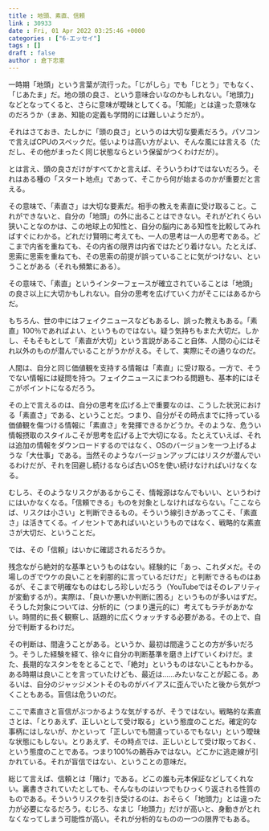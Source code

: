```yaml
---
title : 地頭、素直、信頼
link : 30933
date : Fri, 01 Apr 2022 03:25:46 +0000
categories : ["6-エッセイ"]
tags : []
draft : false
author : 倉下忠憲
---
```


一時期「地頭」という言葉が流行った。「じがしら」でも「じとう」でもなく、「じあたま」だ。地の頭の良さ、という意味合いなのかもしれない。「地頭力」などとなってくると、さらに意味が曖昧としてくる。「知能」とは違った意味なのだろうか（まあ、知能の定義も学問的には難しいようだが）。

それはさておき、たしかに「頭の良さ」というのは大切な要素だろう。パソコンで言えばCPUのスペックだ。低いよりは高い方がよい、そんな風には言える（ただし、その他がまったく同じ状態ならという保留がつくわけだが）。

とは言え、頭の良さだけがすべてかと言えば、そういうわけではないだろう。それはある種の「スタート地点」であって、そこから何が始まるのかが重要だと言える。

その意味で、「素直さ」は大切な要素だ。相手の教えを素直に受け取ること。これができないと、自分の「地頭」の外に出ることはできない。それがどれくらい狭いことなのかは、この地球上の知性と、自分の脳内にある知性を比較してみればすぐにわかる。どれだけ賢明に考えても、一人の思考は一人の思考である。どこまで内省を重ねても、その内省の限界は内省ではたどり着けない。たとえば、思索に思索を重ねても、その思索の前提が誤っていることに気がつけない、ということがある（それも頻繁にある）。

その意味で、「素直」というインターフェースが確立されていることは「地頭」の良さ以上に大切かもしれない。自分の思考を広げていく力がそこにはあるからだ。

もちろん、世の中にはフェイクニュースなどもあるし、誤った教えもある。「素直」100％であればよい、というものではない。疑う気持ちもまた大切だ。しかし、そもそもとして「素直が大切」という言説があること自体、人間の心にはそれ以外のものが潜んでいることがうかがえる。そして、実際にその通りなのだ。

人間は、自分と同じ価値観を支持する情報は「素直」に受け取る。一方で、そうでない情報には疑問を持つ。フェイクニュースにまつわる問題も、基本的にはそこがポイントになるだろう。

その上で言えるのは、自分の思考を広げる上で重要なのは、こうした状況における「素直さ」である、ということだ。つまり、自分がその時点までに持っている価値観を傷つける情報に「素直さ」を発揮できるかどうか。そのような、危うい情報摂取のスタイルこそが思考を広げる上で大切になる。たとえていえば、それは追加の情報をダウンロードするのではなく、OSのバージョンを一つ上げるような「大仕事」である。当然そのようなバージョンアップにはリスクが潜んでいるわけだが、それを回避し続けるならば古いOSを使い続けなければいけなくなる。

むしろ、そのようなリスクがあるからこそ、情報源はなんでもいい、というわけにはいかなくなる。「信頼できる」ものを対象としなければならない。「ここならば、リスクは小さい」と判断できるもの。そういう線引きがあってこそ、「素直さ」は活きてくる。イノセントであればいいというものではなく、戦略的な素直さが大切だ、ということだ。

では、その「信頼」はいかに確認されるだろうか。

残念ながら絶対的な基準というものはない。経験的に「あっ、これダメだ。その場しのぎでウケの良いことを刹那的に言っているだけだ」と判断できるものはあるが、そこまで明確なものはむしろ珍しいだろう（YouTubeではそのレアリティが変動するが）。実際は、「良いか悪いか判断に困る」というものが多いはずだ。そうした対象については、分析的に（つまり還元的に）考えてもラチがあかない。時間的に長く観察し、話題的に広くウォッチする必要がある。その上で、自分で判断するわけだ。

その判断は、間違うことがある。というか、最初は間違うことの方が多いだろう。そうした経験を経て、徐々に自分の判断基準を磨き上げていくわけだ。また、長期的なスタンををとることで、「絶対」というものはないこともわかる。ある時期は良いことを言っていたけども、最近は……みたいなことが起こる。あるいは、自分のジャッジメントそのものがバイアスに歪んでいたと後から気がつくこともある。盲信は危ういのだ。

ここで素直さと盲信がぶつかるような気がするが、そうではない。戦略的な素直さとは、「とりあえず、正しいとして受け取る」という態度のことだ。確定的な事柄にはしないが、かといって「正しいでも間違っているでもない」という曖昧な状態にもしない。とりあえず、その時点では、正しいとして受け取っておく、という態度のことである。つまり100%の鵜呑みではない。どこかに逃走線が引かれている。それが盲信ではない、ということの意味だ。

総じて言えば、信頼とは「賭け」である。どこの誰も元本保証などしてくれない。裏書きされていたとしても、そんなものはいつでもひっくり返される性質のものである。そういうリスクを引き受けるのは、おそらく「地頭力」とは違った力が必要になるだろう。むじろ、なまじ「地頭力」だけが高いと、身動きがとれなくなってしまう可能性が高い。それが分析的なものの一つの限界でもある。